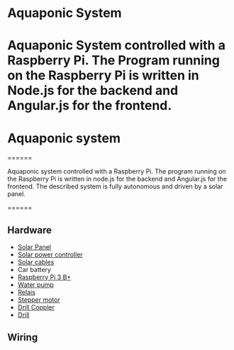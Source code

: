 Aquaponic System
======

Aquaponic System controlled with a Raspberry Pi.
The Program running on the Raspberry Pi is written in Node.js for the backend and Angular.js for the frontend.
=======
# Aquaponic system
======

Aquaponic system controlled with a Raspberry Pi.
The program running on the Raspberry Pi is written in node.js for the backend and Angular.js for the frontend. The described system is fully autonomous and driven by a solar panel.

======

## Hardware

* [Solar Panel](https://www.amazon.de/gp/product/B00HTSVDAM/ref=oh_aui_detailpage_o04_s00?ie=UTF8&psc=1)
* [Solar power controller](https://www.amazon.de/gp/product/B071VT42D2/ref=oh_aui_detailpage_o03_s00?ie=UTF8&psc=1)
* [Solar cables](https://www.amazon.de/gp/product/B0171FERLE/ref=oh_aui_detailpage_o03_s00?ie=UTF8&psc=1)
* Car battery
* [Raspberry Pi 3 B+](https://www.amazon.de/Raspberry-1373331-Pi-Modell-Mainboard/dp/B07BDR5PDW/ref=sr_1_5?s=computers&ie=UTF8&qid=1529962187&sr=1-5&keywords=raspberry+pi+3+b%2B)
* [Water pump](https://www.amazon.de/gp/product/B01MTNBHPT/ref=oh_aui_detailpage_o09_s00?ie=UTF8&psc=1)
* [Relais](https://www.amazon.de/gp/product/B01N25NYD6/ref=oh_aui_detailpage_o00_s00?ie=UTF8&psc=1)
* [Stepper motor](https://www.amazon.de/DC-5V-Elektro-28BYJ-48-Modulplatine/dp/B00DGNO6PI/ref=sr_1_12?s=ce-de&ie=UTF8&qid=1529962986&sr=1-12&keywords=stepper+motor)
* [Drill Coppler](https://www.amazon.de/gp/product/B0783QQMKP/ref=oh_aui_detailpage_o06_s00?ie=UTF8&psc=1)
* [Drill](https://www.amazon.de/Bosch-2608596305-Pro-Holzspiralbohrer-%C3%98/dp/B0009W86IC/ref=sr_1_6?s=industrial&ie=UTF8&qid=1529962344&sr=1-6&keywords=Bohrer+8mm)

## Wiring
